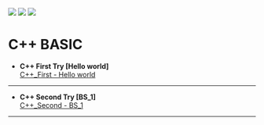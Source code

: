 [![](https://img.shields.io/badge/Author-Cloudwhile-brightgreen)](mailto:linjunhao41@gmail.com) [![](https://img.shields.io/badge/Version-0.0.1-ff69b4)](https://github.com/Cloudwhile/CPP_BASIC/releases/tag/v0.0.1) [![](https://img.shields.io/badge/Schedule-BS__1.cpp-blue)](https://github.com/Cloudwhile/CPP_BASIC/blob/main/resources/BASIC%20ST/BS_1.cpp)

# C++ BASIC
- **C++ First Try [Hello world]**  
 [C++_First - Hello world](https://github.com/Cloudwhile/CPP_BASIC/blob/main/resources/Hello%20world/C%2B%2B%20Basic%201.md)
***
- **C++ Second Try [BS_1]**  
 [C++_Second - BS_1](https://github.com/Cloudwhile/CPP_BASIC/blob/main/resources/BASIC%20ST/BS_1.md)  
***
  
  
